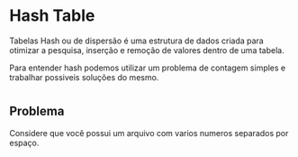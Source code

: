 # Hash Table

Tabelas Hash ou de dispersão é uma estrutura de dados criada para otimizar a pesquisa, inserção e remoção de valores dentro de uma tabela.

Para entender hash podemos utilizar um problema de contagem simples e trabalhar possiveis soluções do mesmo.

#

## Problema

Considere que você possui um arquivo com varios numeros separados por espaço.
